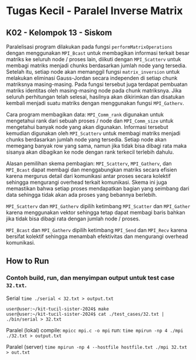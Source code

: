 # Tugas Kecil - Paralel Inverse Matrix
## K02 - Kelompok 13 - Siskom

Paralelisasi program dilakukan pada fungsi `performMatrixOperations` dengan menggunakan `MPI_Bcast` untuk membagikan informasi terkait besar matriks ke seluruh node / proses lain, diikuti dengan `MPI_Scatterv` untuk membagi matriks menjadi chunks berdasarkan jumlah node yang tersedia. Setelah itu, setiap node akan memanggil fungsi `matrix_inversion` untuk melakukan eliminasi Gauss-Jordan secara independen di setiap chunk matriksnya masing-masing. Pada fungsi tersebut juga terdapat pembuatan matriks identitas oleh masing-masing node pada chunk matriksnya. Jika seluruh perhitungan telah selesai, hasilnya akan dikirimkan dan disatukan kembali menjadi suatu matriks dengan menggunakan fungsi `MPI_Gatherv`.

Cara program membagikan data:
`MPI_Comm_rank` digunakan untuk mengetahui rank dari sebuah proses / node dan `MPI_Comm_size` untuk mengetahui banyak node yang akan digunakan. Informasi tersebut kemudian digunakan oleh `MPI_Scatterv` untuk 
membagi matriks menjadi chunks berdasarkan jumlah node yang tersedia.
Setiap node akan memegang banyak row yang sama, namun jika tidak bisa dibagi rata maka sisanya akan dibagikan ke node dengan rank terkecil terlebih dahulu.

Alasan pemilihan skema pembagian:
`MPI_Scatterv`, `MPI_Gatherv`, dan `MPI_Bcast` dapat membagi dan menggabungkan matriks secara efisien karena mergurus detail dari komunikasi antar proses secara kolektif sehingga mengurangi overhead terkait komunikasi. Skema ini juga memastikan bahwa setiap proses mendapatkan bagian yang seimbang dari data sehingga tidak akan ada proses yang bebannya berlebih. 

`MPI_Scatterv` dan `MPI_Gatherv` dipilih ketimbang `MPI_Scatter` dan `MPI_Gather` karena menggunakan vektor sehingga tetap dapat membagi baris bahkan jika tidak bisa dibagi rata dengan jumlah node / proses.

`MPI_Bcast` dan `MPI_Gatherv` dipilih ketimbang `MPI_Send` dan `MPI_Recv` karena bersifat kolektif sehingga menambah efektivitas dan mengurangi overhead komunikasi.


## How to Run
### Contoh build, run, dan menyimpan output untuk test case `32.txt`.
Serial
`time ./serial < 32.txt > output.txt`

```console
user@user:~/kit-tucil-sister-2024$ make
user@user:~/kit-tucil-sister-2024$ cat ./test_cases/32.txt | ./bin/serial > 32.txt
```

Paralel (lokal)
compile: `mpicc mpi.c -o mpi`
run: `time mpirun -np 4 ./mpi ./32.txt > output.txt`

Paralel (server)
`time mpirun -np 4 --hostfile hostfile.txt ./mpi 32.txt > out.txt`

